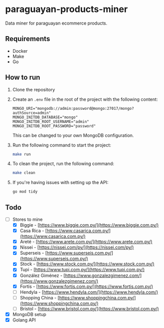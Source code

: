 # paraguayan-products-miner
Data miner for paraguayan ecommerce products.

## Requirements
- Docker
- Make
- Go

## How to run
1. Clone the repository
2. Create an `.env` file in the root of the project with the following content:
    ```env
    MONGO_URI="mongodb://admin:password@mongo:27017/mongo?authSource=admin"
    MONGO_INITDB_DATABASE="mongo"
    MONGO_INITDB_ROOT_USERNAME="admin"
    MONGO_INITDB_ROOT_PASSWORD="password"
    ```
    This can be changed to your own MongoDB configuration.
3. Run the following command to start the project:
    ```bash
    make run
    ```

4. To clean the project, run the following command:
    ```bash
    make clean
    ```

5. If you're having issues with setting up the API:
    ```bash
    go mod tidy
    ```

## Todo
- [ ] Stores to mine
    - [x] Biggie - [https://www.biggie.com.py/](https://www.biggie.com.py/)
    - [x] Casa Rica - [https://www.casarica.com.py/](https://www.casarica.com.py/)
    - [x] Areté - [https://www.arete.com.py/](https://www.arete.com.py/)
    - [x] Nissei - [https://nissei.com/py/](https://nissei.com/py/)
    - [x] Superseis - [https://www.superseis.com.py/](https://www.superseis.com.py/)
    - [x] Stock - [https://www.stock.com.py/](https://www.stock.com.py/)
    - [x] Tupi - [https://www.tupi.com.py/](https://www.tupi.com.py/)
    - [x] González Giménez - [https://www.gonzalezgimenez.com/](https://www.gonzalezgimenez.com/)
    - [x] Fortis - [https://www.fortis.com.py/](https://www.fortis.com.py/)
    - [ ] Hendyla - [https://www.hendyla.com/](https://www.hendyla.com/)
    - [ ] Shopping China - [https://www.shoppingchina.com.py/](https://www.shoppingchina.com.py/)
    - [ ] Bristol - [https://www.bristol.com.py/](https://www.bristol.com.py/)
- [x] MongoDB setup
- [x] Golang API